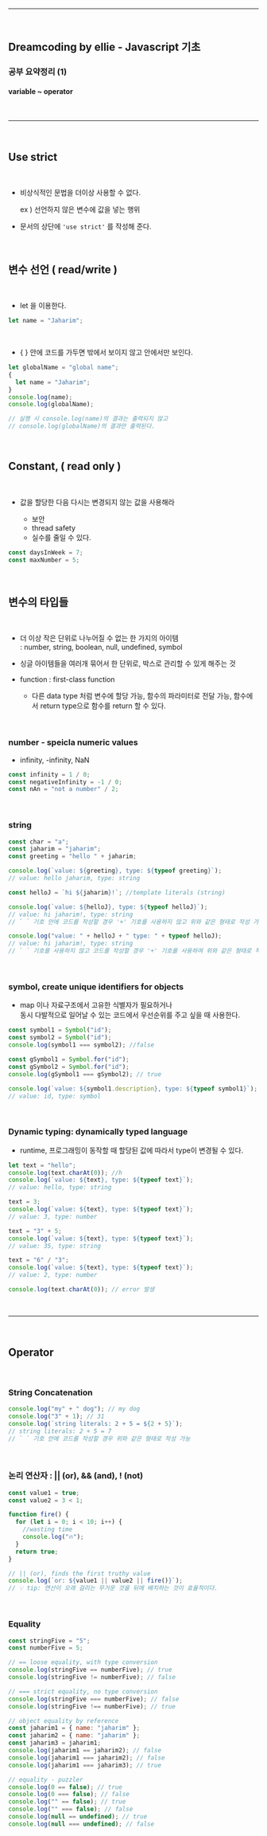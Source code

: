 <br/>

---

<br/>

## Dreamcoding by ellie - Javascript 기초

### 공부 요약정리 (1)

#### variable ~ operator

<br/>

---

<br/>

## Use strict

<br/>

- 비상식적인 문법을 더이상 사용할 수 없다.

  ex ) 선언하지 않은 변수에 값을 넣는 행위

- 문서의 상단에 `'use strict'` 를 작성해 준다.

<br/>

## 변수 선언 ( read/write )

<br/>

- let 을 이용한다.

```javascript
let name = "Jaharim";
```

  <br/>

- { } 안에 코드를 가두면 밖에서 보이지 않고 안에서만 보인다.

```javascript
let globalName = "global name";
{
  let name = "Jaharim";
}
console.log(name);
console.log(globalName);

// 실행 시 console.log(name)의 결과는 출력되지 않고
// console.log(globalName)의 결과만 출력된다.
```

<br/>

## Constant, ( read only )

<br/>

- 값을 할당한 다음 다시는 변경되지 않는 값을 사용해라

  - 보안
  - thread safety
  - 실수를 줄일 수 있다.

```javascript
const daysInWeek = 7;
const maxNumber = 5;
```

<br/>

## 변수의 타입들

<br/>

- 더 이상 작은 단위로 나누어질 수 없는 한 가지의 아이템  
  : number, string, boolean, null, undefined, symbol

- 싱글 아이템들을 여러개 묶어서 한 단위로, 박스로 관리할 수 있게 해주는 것

- function : first-class function
  - 다른 data type 처럼 변수에 할당 가능, 함수의 파라미터로 전달 가능, 함수에서 return type으로 함수를 return 할 수 있다.

<br/>

### number - speicla numeric values

- infinity, -infinity, NaN

```javascript
const infinity = 1 / 0;
const negativeInfinity = -1 / 0;
const nAn = "not a number" / 2;
```

<br/>

### string

```javascript
const char = "a";
const jaharim = "jaharim";
const greeting = "hello " + jaharim;

console.log(`value: ${greeting}, type: ${typeof greeting}`);
// value: hello jaharim, type: string

const helloJ = `hi ${jaharim}!`; //template literals (string)

console.log(`value: ${helloJ}, type: ${typeof helloJ}`);
// value: hi jaharim!, type: string
// ` ` 기호 안에 코드를 작성할 경우 '+' 기호를 사용하지 않고 위와 같은 형태로 작성 가능

console.log("value: " + helloJ + " type: " + typeof helloJ);
// value: hi jaharim!, type: string
// ` ` 기호를 사용하지 않고 코드를 작성할 경우 '+' 기호를 사용하여 위와 같은 형태로 작성
```

<br/>

### symbol, create unique identifiers for objects

- map 이나 자료구조에서 고유한 식별자가 필요하거나  
  동시 다발적으로 일어날 수 있는 코드에서 우선순위를 주고 싶을 때 사용한다.

```javascript
const symbol1 = Symbol("id");
const symbol2 = Symbol("id");
console.log(symbol1 === symbol2); //false

const gSymbol1 = Symbol.for("id");
const gSymbol2 = Symbol.for("id");
console.log(gSymbol1 === gSymbol2); // true

console.log(`value: ${symbol1.description}, type: ${typeof symbol1}`);
// value: id, type: symbol
```

<br/>

### Dynamic typing: dynamically typed language

- runtime, 프로그래밍이 동작할 때 할당된 값에 따라서 type이 변경될 수 있다.

```javascript
let text = "hello";
console.log(text.charAt(0)); //h
console.log(`value: ${text}, type: ${typeof text}`);
// value: hello, type: string

text = 3;
console.log(`value: ${text}, type: ${typeof text}`);
// value: 3, type: number

text = "3" + 5;
console.log(`value: ${text}, type: ${typeof text}`);
// value: 35, type: string

text = "6" / "3";
console.log(`value: ${text}, type: ${typeof text}`);
// value: 2, type: number

console.log(text.charAt(0)); // error 발생
```

<br/>

---

<br/>

## Operator

<br/>

### String Concatenation

```javascript
console.log("my" + " dog"); // my dog
console.log("3" + 1); // 31
console.log(`string literals: 2 + 5 = ${2 + 5}`);
// string literals: 2 + 5 = 7
// ` ` 기호 안에 코드를 작성할 경우 위와 같은 형태로 작성 가능
```

<br/>

### 논리 연산자 : || (or), && (and), ! (not)

```javascript
const value1 = true;
const value2 = 3 < 1;

function fire() {
  for (let i = 0; i < 10; i++) {
    //wasting time
    console.log("🔥");
  }
  return true;
}

// || (or), finds the first truthy value
console.log(`or: ${value1 || value2 || fire()}`);
// 💡 tip: 연산이 오래 걸리는 무거운 것을 뒤에 배치하는 것이 효율적이다.
```

<br/>

### Equality

```javascript
const stringFive = "5";
const numberFive = 5;

// == loose equality, with type conversion
console.log(stringFive == numberFive); // true
console.log(stringFive != numberFive); // false

// === strict equality, no type conversion
console.log(stringFive === numberFive); // false
console.log(stringFive !== numberFive); // true

// object equality by reference
const jaharim1 = { name: "jaharim" };
const jaharim2 = { name: "jaharim" };
const jaharim3 = jaharim1;
console.log(jaharim1 == jaharim2); // false
console.log(jaharim1 === jaharim2); // false
console.log(jaharim1 === jaharim3); // true

// equality - puzzler
console.log(0 == false); // true
console.log(0 === false); // false
console.log("" == false); // true
console.log("" === false); // false
console.log(null == undefined); // true
console.log(null === undefined); // false
```

<br/>
